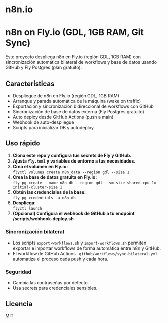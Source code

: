 # n8n.io
# n8n on Fly.io (GDL, 1GB RAM, Git Sync)

Este proyecto despliega n8n en Fly.io (región GDL, 1GB RAM) con sincronización automática bilateral de workflows y base de datos usando GitHub y Fly Postgres (plan gratuito).

## Características

- Despliegue de n8n en Fly.io (región GDL, 1GB RAM)
- Arranque y parada automática de la máquina (wake on traffic)
- Exportación y sincronización bidireccional de workflows con GitHub
- Sincronización de base de datos externa (Fly Postgres gratuito)
- Auto deploy desde GitHub Actions (push a main)
- Webhook de auto-despliegue
- Scripts para inicializar DB y autodeploy

## Uso rápido

1. **Clona este repo y configura tus secrets de Fly y GitHub.**
2. **Ajusta `fly.toml` y variables de entorno a tus necesidades.**
3. **Crea el volumen en Fly.io:**  
   `flyctl volumes create n8n_data --region gdl --size 1`
4. **Crea la base de datos gratuita en Fly.io:**  
   `fly pg create --name n8n-db --region gdl --vm-size shared-cpu-1x --initial-cluster-size 1`
5. **Obtén las credenciales de la base:**  
   `fly pg credentials -a n8n-db`
6. **Despliega:**  
   `flyctl launch`
7. **(Opcional) Configura el webhook de GitHub a tu endpoint /scripts/webhook-deploy.sh**

### Sincronización bilateral

- Los scripts `export-workflows.sh` y `import-workflows.sh` permiten exportar e importar workflows de forma automática entre n8n y GitHub.
- El workflow de GitHub Actions `.github/workflows/sync-bilateral.yml` automatiza el proceso cada push y cada hora.

### Seguridad

- Cambia las contraseñas por defecto.
- Usa secrets para credenciales sensibles.

## Licencia

MIT